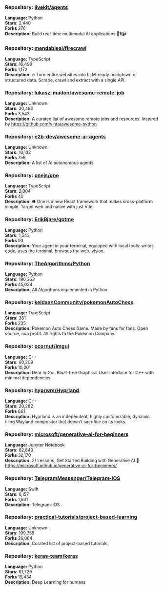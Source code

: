 ### **Repository:** [livekit/agents](https://github.com/livekit/agents)  

**Language:** Python  
**Stars:** 2,440  
**Forks** 276  
**Description:** Build real-time multimodal AI applications 🤖🎙️📹  

### **Repository:** [mendableai/firecrawl](https://github.com/mendableai/firecrawl)  

**Language:** TypeScript  
**Stars:** 16,499  
**Forks** 1,172  
**Description:** 🔥 Turn entire websites into LLM-ready markdown or structured data. Scrape, crawl and extract with a single API.  

### **Repository:** [lukasz-madon/awesome-remote-job](https://github.com/lukasz-madon/awesome-remote-job)  

**Language:** Unknown  
**Stars:** 30,490  
**Forks** 3,543  
**Description:** A curated list of awesome remote jobs and resources. Inspired by https://github.com/vinta/awesome-python  

### **Repository:** [e2b-dev/awesome-ai-agents](https://github.com/e2b-dev/awesome-ai-agents)  

**Language:** Unknown  
**Stars:** 10,132  
**Forks** 756  
**Description:** A list of AI autonomous agents  

### **Repository:** [onejs/one](https://github.com/onejs/one)  

**Language:** TypeScript  
**Stars:** 2,004  
**Forks** 40  
**Description:** ❶ One is a new React framework that makes cross-platform simple. Target web and native with just Vite.  

### **Repository:** [ErikBjare/gptme](https://github.com/ErikBjare/gptme)  

**Language:** Python  
**Stars:** 1,543  
**Forks** 93  
**Description:** Your agent in your terminal, equipped with local tools: writes code, uses the terminal, browses the web, vision.  

### **Repository:** [TheAlgorithms/Python](https://github.com/TheAlgorithms/Python)  

**Language:** Python  
**Stars:** 190,363  
**Forks** 45,034  
**Description:** All Algorithms implemented in Python  

### **Repository:** [keldaanCommunity/pokemonAutoChess](https://github.com/keldaanCommunity/pokemonAutoChess)  

**Language:** TypeScript  
**Stars:** 381  
**Forks** 235  
**Description:** Pokemon Auto Chess Game. Made by fans for fans. Open source, non profit. All rights to the Pokemon Company.  

### **Repository:** [ocornut/imgui](https://github.com/ocornut/imgui)  

**Language:** C++  
**Stars:** 60,209  
**Forks** 10,201  
**Description:** Dear ImGui: Bloat-free Graphical User interface for C++ with minimal dependencies  

### **Repository:** [hyprwm/Hyprland](https://github.com/hyprwm/Hyprland)  

**Language:** C++  
**Stars:** 20,282  
**Forks** 861  
**Description:** Hyprland is an independent, highly customizable, dynamic tiling Wayland compositor that doesn't sacrifice on its looks.  

### **Repository:** [microsoft/generative-ai-for-beginners](https://github.com/microsoft/generative-ai-for-beginners)  

**Language:** Jupyter Notebook  
**Stars:** 62,849  
**Forks** 32,170  
**Description:** 21 Lessons, Get Started Building with Generative AI 🔗 https://microsoft.github.io/generative-ai-for-beginners/  

### **Repository:** [TelegramMessenger/Telegram-iOS](https://github.com/TelegramMessenger/Telegram-iOS)  

**Language:** Swift  
**Stars:** 6,157  
**Forks** 1,631  
**Description:** Telegram-iOS  

### **Repository:** [practical-tutorials/project-based-learning](https://github.com/practical-tutorials/project-based-learning)  

**Language:** Unknown  
**Stars:** 199,755  
**Forks** 26,064  
**Description:** Curated list of project-based tutorials  

### **Repository:** [keras-team/keras](https://github.com/keras-team/keras)  

**Language:** Python  
**Stars:** 61,729  
**Forks** 19,434  
**Description:** Deep Learning for humans  

